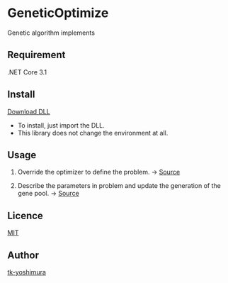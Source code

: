# GeneticOptimize
 Genetic algorithm implements

## Requirement
.NET Core 3.1

## Install

[Download DLL](https://github.com/tk-yoshimura/GeneticOptimize/releases)

- To install, just import the DLL.
- This library does not change the environment at all.

## Usage
1. Override the optimizer to define the problem.
-> [Source](https://github.com/tk-yoshimura/GeneticOptimize/blob/master/GeneticOptimize/Optimizers/NapsackOptimizer.cs)

2. Describe the parameters in problem and update the generation of the gene pool.
-> [Source](https://github.com/tk-yoshimura/GeneticOptimize/blob/master/GeneticOptimizeTest/Optimizers/NapsackOptimizerTest.cs)

## Licence
[MIT](https://github.com/tk-yoshimura/GeneticOptimize/blob/master/LICENSE)

## Author

[tk-yoshimura](https://github.com/tk-yoshimura)
